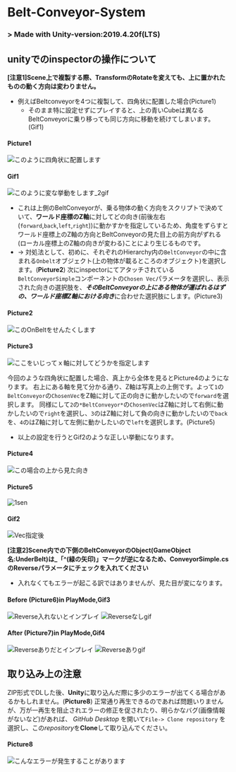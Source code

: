 # Belt-Conveyor-System


### > Made with Unity-version:2019.4.20f(LTS)


## unityでのinspectorの操作について
**[注意1]Scene上で複製する際、TransformのRotateを変えても、上に置かれたものの動く方向は変わりません。**
- 例えばBeltconveyorを4つに複製して、四角状に配置した場合(Picture1)
  - そのまま特に設定せずにプレイすると、上の青いCubeは異なるBeltConveyorに乗り移っても同じ方向に移動を続けてしまいます。(Gif1)
#### Picture1
![このように四角状に配置します](https://user-images.githubusercontent.com/81568941/113006553-72ba0f80-91b0-11eb-9bab-64afa3b0034e.png)
#### Gif1
![このように変な挙動をします_2gif](https://user-images.githubusercontent.com/81568941/113430621-73071480-9415-11eb-8d58-84dec7fbe78e.gif)
- これは上側のBeltConveyorが、乗る物体の動く方向をスクリプトで決めていて、**ワールド座標のZ軸**に対してどの向き(前後左右(`forward`,`back`,`left`,`right`))に動かすかを指定しているため、角度をずらすとワールド座標上のZ軸の方向とBeltConveyorの見た目上の前方向がずれる(ローカル座標上のZ軸の向きが変わる)ことにより生じるものです。
- → 対処法として、初めに、それぞれのHierarchy内の`BeltConveyor`の中に含まれる`Onbelt`オブジェクト(上の物体が載るところのオブジェクト)を選択します。(**Picture2**)
次にinspectorにてアタッチされている`BeltConveyorSimple`コンポーネントの`Chosen Vec`パラメータを選択し、表示された向きの選択肢を、***そのBeltConveyorの上にある物体が運ばれるはずの、ワールド座標Z軸における向き***に合わせた選択肢にします。(Picture3)
#### Picture2
![このOnBeltをせんたくします](https://user-images.githubusercontent.com/81568941/113010478-d42fad80-91b3-11eb-9f96-f9f8ce844ab3.png)
#### Picture3
![ここをいじってｘ軸に対してどうかを指定します](https://user-images.githubusercontent.com/81568941/113010508-dabe2500-91b3-11eb-8bcf-e7106b7deba2.png)

今回のような四角状に配置した場合、真上から全体を見るとPicture4のようになります。
右上にある軸を見て分かる通り、Z軸は写真上の上側です。よって`1`の`BeltConveyor`の`ChosenVec`をZ軸に対して正の向きに動かしたいので`forward`を選択します。
同様にして`2`の`*BeltConveyor*`の`ChosenVec`はZ軸に対して右側に動かしたいので`right`を選択し、`3`のはZ軸に対して負の向きに動かしたいので`back`を、`4`のはZ軸に対して左側に動かしたいので`left`を選択します。(Picture5)
- 以上の設定を行うとGif2のような正しい挙動になります。
#### Picture4
![この場合の上から見た向き](https://user-images.githubusercontent.com/81568941/113303649-429f7780-933c-11eb-8dab-819d2f317655.png)
#### Picture5
![1sen](https://user-images.githubusercontent.com/81568941/113421069-65e22980-9405-11eb-83e8-b539b73c74bd.png)
#### Gif2
![Vec指定後](https://user-images.githubusercontent.com/81568941/113430024-6504c400-9414-11eb-9267-7c20d8b4f03e.gif)



**[注意2]Scene内での下側のBeltConveyorのObject(GameObject名:UnderBelt)は_「^(緑の矢印)」マークが逆になるため、ConveyorSimple.csのReverseパラメータにチェックを入れてください**
- 入れなくてもエラーが起こる訳ではありませんが、見た目が変になります。
#### Before (Picture6)in PlayMode,Gif3
![Reverse入れないとインプレイ](https://user-images.githubusercontent.com/81568941/113423861-2ff37400-940a-11eb-811d-a59d4b86e451.png)
![Reverseなしgif](https://user-images.githubusercontent.com/81568941/113424070-7e087780-940a-11eb-9279-888bfdb3f36e.gif)

#### After (Picture7)in PlayMode,Gif4
![Reverseありだとインプレイ](https://user-images.githubusercontent.com/81568941/113423891-3da8f980-940a-11eb-8352-f915038adaec.png)
![Reverseありgif](https://user-images.githubusercontent.com/81568941/113424086-852f8580-940a-11eb-8bc5-7a90e063abd2.gif)



## 取り込み上の注意
ZIP形式でDLした後、**Unity**に取り込んだ際に多少のエラーが出てくる場合があるかもしれません。(**Picture8**)
正常通り再生できるのであれば問題いりませんが、万が一再生を阻止されエラーの修正を促されたり、明らかなバグ(画像情報がないなど)があれば、
*GitHub Desktop* を開いて`File-> Clone repository` を選択し、この*repository*を**Clone**して取り込んでください。
#### Picture8
![こんなエラーが発生することがあります](https://user-images.githubusercontent.com/81568941/113005972-e7407e80-91af-11eb-9eed-a690ae25b217.png)

